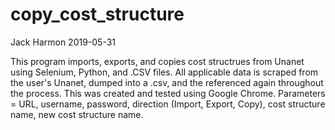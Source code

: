 # copy_cost_structure

Jack Harmon
2019-05-31

This program imports, exports, and copies cost structrues from Unanet using Selenium, Python, and .CSV files. 
All applicable data is scraped from the user's Unanet, dumped into a .csv, and the referenced again throughout the process.
This was created and tested using Google Chrome.
Parameters = URL, username, password, direction (Import, Export, Copy), cost structure name, new cost structure name.
